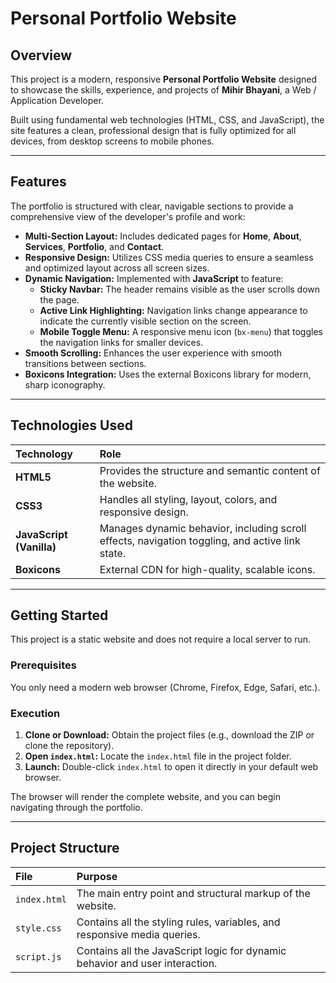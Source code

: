 # Personal Portfolio Website

## Overview

This project is a modern, responsive **Personal Portfolio Website** designed to showcase the skills, experience, and projects of **Mihir Bhayani**, a Web / Application Developer.

Built using fundamental web technologies (HTML, CSS, and JavaScript), the site features a clean, professional design that is fully optimized for all devices, from desktop screens to mobile phones.

---

## Features

The portfolio is structured with clear, navigable sections to provide a comprehensive view of the developer's profile and work:

* **Multi-Section Layout:** Includes dedicated pages for **Home**, **About**, **Services**, **Portfolio**, and **Contact**.
* **Responsive Design:** Utilizes CSS media queries to ensure a seamless and optimized layout across all screen sizes.
* **Dynamic Navigation:** Implemented with **JavaScript** to feature:
    * **Sticky Navbar:** The header remains visible as the user scrolls down the page.
    * **Active Link Highlighting:** Navigation links change appearance to indicate the currently visible section on the screen.
    * **Mobile Toggle Menu:** A responsive menu icon (`bx-menu`) that toggles the navigation links for smaller devices.
* **Smooth Scrolling:** Enhances the user experience with smooth transitions between sections.
* **Boxicons Integration:** Uses the external Boxicons library for modern, sharp iconography.

---

## Technologies Used

| Technology | Role |
| :--- | :--- |
| **HTML5** | Provides the structure and semantic content of the website. |
| **CSS3** | Handles all styling, layout, colors, and responsive design. |
| **JavaScript (Vanilla)** | Manages dynamic behavior, including scroll effects, navigation toggling, and active link state. |
| **Boxicons** | External CDN for high-quality, scalable icons. |

---

## Getting Started

This project is a static website and does not require a local server to run.

### Prerequisites

You only need a modern web browser (Chrome, Firefox, Edge, Safari, etc.).

### Execution

1.  **Clone or Download:** Obtain the project files (e.g., download the ZIP or clone the repository).
2.  **Open `index.html`:** Locate the `index.html` file in the project folder.
3.  **Launch:** Double-click `index.html` to open it directly in your default web browser.

The browser will render the complete website, and you can begin navigating through the portfolio.

---

## Project Structure

| File | Purpose |
| :--- | :--- |
| `index.html` | The main entry point and structural markup of the website. |
| `style.css` | Contains all the styling rules, variables, and responsive media queries. |
| `script.js` | Contains all the JavaScript logic for dynamic behavior and user interaction. |
